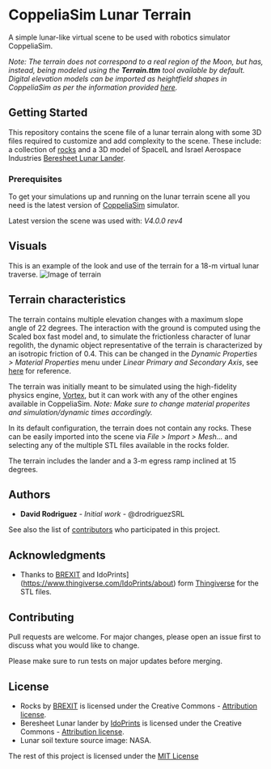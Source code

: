 # CoppeliaSim Lunar Terrain

A simple lunar-like virtual scene to be used with robotics simulator CoppeliaSim. 

*Note: The terrain does not correspond to a real region of the Moon, but has, instead, being modeled using the **Terrain.ttm** tool available by default. Digital elevation models can be imported as heightfield shapes in CoppeliaSim as per the information provided [here](https://www.coppeliarobotics.com/helpFiles/en/importExport.htm).*  

## Getting Started

This repository contains the scene file of a lunar terrain along with some 3D files required to customize and add complexity to the scene. These include: a collection of [rocks](https://www.thingiverse.com/thing:3013912) and a 3D model of SpaceIL and Israel Aerospace Industries [Beresheet Lunar Lander](https://www.thingiverse.com/thing:3558422). 

### Prerequisites

To get your simulations up and running on the lunar terrain scene all you need is the latest version of [CoppeliaSim](https://www.coppeliarobotics.com/downloads) simulator. 

Latest version the scene was used with: *V4.0.0 rev4*

## Visuals

This is an example of the look and use of the terrain for a 18-m virtual lunar traverse.
![Image of terrain](https://drive.google.com/file/d/1MaG4xexqLsE3s1r1jkmibdzBi3LK4IM2/view?usp=sharing)

## Terrain characteristics 

The terrain contains multiple elevation changes with a maximum slope angle of 22 degrees. The interaction with the ground is computed using the Scaled box fast model and, to simulate the frictionless character of lunar regolith, the dynamic object representative of the terrain is characterized by an isotropic friction of 0.4. This can be changed in the *Dynamic Properties > Material Properties* menu under *Linear Primary and Secondary Axis*, see [here](https://www.coppeliarobotics.com/helpFiles/en/shapeDynamicEngineProperties.htm) for reference. 

The terrain was initially meant to be simulated using the high-fidelity physics engine, [Vortex](https://www.cm-labs.com/vortex-studio/), but it can work with any of the other engines available in CoppeliaSim. 
*Note: Make sure to change material properites and simulation/dynamic times accordingly.*

In its default configuration, the terrain does not contain any rocks. These can be easily imported into the scene via *File > Import > Mesh...* and selecting any of the multiple STL files available in the rocks folder.

The terrain includes the lander and a 3-m egress ramp inclined at 15 degrees. 

## Authors

* **David Rodriguez** - *Initial work* - @drodriguezSRL

See also the list of [contributors](https://github.com/your/project/contributors) who participated in this project.

## Acknowledgments

* Thanks to [BREXIT](https://www.thingiverse.com/BREXIT/about) and IdoPrints](https://www.thingiverse.com/IdoPrints/about) form [Thingiverse](https://www.thingiverse.com/) for the STL files. 

## Contributing

Pull requests are welcome. For major changes, please open an issue first to discuss what you would like to change.

Please make sure to run tests on major updates before merging.

## License

* Rocks by [BREXIT](https://www.thingiverse.com/BREXIT/about) is licensed under the Creative Commons - [Attribution license](https://creativecommons.org/licenses/by/3.0/us/).
* Beresheet Lunar lander by [IdoPrints](https://www.thingiverse.com/IdoPrints/about) is licensed under the Creative Commons - [Attribution license](https://creativecommons.org/licenses/by/3.0/us/).
* Lunar soil texture source image: NASA. 

The rest of this project is licensed under the [MIT License](https://choosealicense.com/licenses/mit/)

